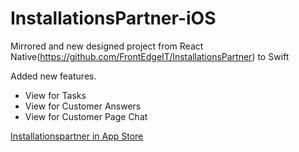 # InstallationsPartner-iOS

Mirrored and new designed project from React Native(https://github.com/FrontEdgeIT/InstallationsPartner) to Swift

Added new features.
- View for Tasks
- View for Customer Answers
- View for Customer Page Chat

[Installationspartner in App Store](https://apps.apple.com/se/app/installationspartner/id1400502758)

